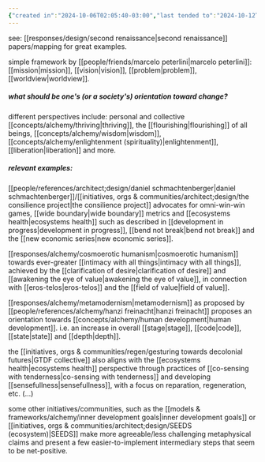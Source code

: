 ```yaml
---
{"created in":"2024-10-06T02:05:40-03:00","last tended to":"2024-10-12T19:26:53-03:00","tags":["concept","alchemy","design","metacrisis","🌱"],"notestage":["🌱"],"relevancescore":98,"dg-publish":true,"aliases":["theory of change"],"permalink":"/006-core-notes/theories-of-change/","dgPassFrontmatter":true,"created":"2024-10-06T02:05:40.929-03:00","updated":"2024-10-12T19:33:09.045-03:00"}
---
```


see: [[responses/design/second renaissance\|second renaissance]] papers/mapping for great examples.

simple framework by [[people/friends/marcelo peterlini\|marcelo peterlini]]: [[mission\|mission]], [[vision\|vision]], [[problem\|problem]], [[worldview\|worldview]].



##### what should be one's (or a society's) orientation toward change?

different perspectives include: personal and collective [[concepts/alchemy/thriving\|thriving]], the [[flourishing\|flourishing]] of all beings, [[concepts/alchemy/wisdom\|wisdom]], [[concepts/alchemy/enlightenment (spirituality)\|enlightenment]], [[liberation\|liberation]] and more.

##### relevant examples:

[[people/references/architect;design/daniel schmachtenberger\|daniel schmachtenberger]]/[[initiatives, orgs & communities/architect;design/the consilience project\|the consilience project]] advocates for omni-win-win games, [[wide boundary\|wide boundary]] metrics and [[ecosystems health\|ecosystems health]] such as described in [[development in progress\|development in progress]], [[bend not break\|bend not break]] and the [[new economic series\|new economic series]].

[[responses/alchemy/cosmoerotic humanism\|cosmoerotic humanism]] towards ever-greater [[intimacy with all things\|intimacy with all things]], achieved by the [[clarification of desire\|clarification of desire]] and [[awakening the eye of value\|awakening the eye of value]], in connection with [[eros-telos\|eros-telos]] and the [[field of value\|field of value]].

[[responses/alchemy/metamodernism\|metamodernism]] as proposed by [[people/references/alchemy/hanzi freinacht\|hanzi freinacht]] proposes an orientation towards [[concepts/alchemy/human development\|human development]]. i.e. an increase in overall [[stage\|stage]], [[code\|code]], [[state\|state]] and [[depth\|depth]].

the [[initiatives, orgs & communities/regen/gesturing towards decolonial futures\|GTDF collective]] also aligns with the [[ecosystems health\|ecosystems health]] perspective through practices of [[co-sensing with tenderness\|co-sensing with tenderness]] and developing [[sensefullness\|sensefullness]], with a focus on reparation, regeneration, etc. (...)


some other initiatives/communities, such as the [[models & frameworks/alchemy/inner development goals\|inner development goals]] or [[initiatives, orgs & communities/architect;design/SEEDS (ecosystem)\|SEEDS]] make more agreeable/less challenging metaphysical claims and present a few easier-to-implement intermediary steps that seem to be net-positive.